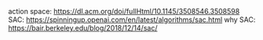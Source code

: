 action space: https://dl.acm.org/doi/fullHtml/10.1145/3508546.3508598 
SAC: https://spinningup.openai.com/en/latest/algorithms/sac.html
why SAC: https://bair.berkeley.edu/blog/2018/12/14/sac/
